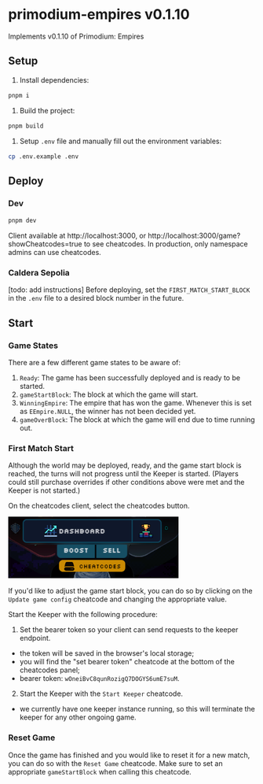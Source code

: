 # primodium-empires v0.1.10

Implements v0.1.10 of Primodium: Empires

## Setup

1. Install dependencies:

```sh
pnpm i
```

1. Build the project:

```sh
pnpm build
```

1. Setup `.env` file and manually fill out the environment variables:

```sh
cp .env.example .env
```

## Deploy

### Dev

```sh
pnpm dev
```

Client available at http://localhost:3000, or http://localhost:3000/game?showCheatcodes=true to see cheatcodes. In production, only namespace admins can use cheatcodes.

### Caldera Sepolia

[todo: add instructions]
Before deploying, set the `FIRST_MATCH_START_BLOCK` in the `.env` file to a desired block number in the future.

## Start

### Game States

There are a few different game states to be aware of:

1. `Ready`: The game has been successfully deployed and is ready to be started.
1. `gameStartBlock`: The block at which the game will start.
1. `WinningEmpire`: The empire that has won the game. Whenever this is set as `EEmpire.NULL`, the winner has not been decided yet.
1. `gameOverBlock`: The block at which the game will end due to time running out.

### First Match Start

Although the world may be deployed, ready, and the game start block is reached, the turns will not progress until the Keeper is started.
(Players could still purchase overrides if other conditions above were met and the Keeper is not started.)

On the cheatcodes client, select the cheatcodes button.

![cheatcodes](./packages/assets/docs/cheatcodes_button.png)

If you'd like to adjust the game start block, you can do so by clicking on the `Update game config` cheatcode and changing the appropriate value.

Start the Keeper with the following procedure:

1. Set the bearer token so your client can send requests to the keeper endpoint.

- the token will be saved in the browser's local storage;
- you will find the "set bearer token" cheatcode at the bottom of the cheatcodes panel;
- bearer token: `wOneiBvC8qunRozigQ7DOGYS6umE7suM`.

2. Start the Keeper with the `Start Keeper` cheatcode.

- we currently have one keeper instance running, so this will terminate the keeper for any other ongoing game.

### Reset Game

Once the game has finished and you would like to reset it for a new match, you can do so with the `Reset Game` cheatcode.
Make sure to set an appropriate `gameStartBlock` when calling this cheatcode.
